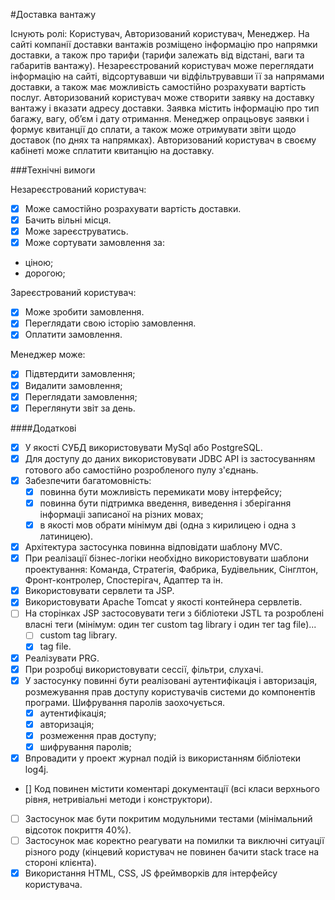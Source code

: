 #Доставка вантажу

Існують ролі: Користувач, Авторизований користувач, Менеджер.
На сайті компанії доставки вантажів розміщено інформацію про напрямки доставки, а також про тарифи (тарифи залежать від відстані, ваги та габаритів вантажу).
Незареєстрований користувач може переглядати інформацію на сайті, відсортувавши чи відфільтрувавши її за напрямами доставки, а також має можливість самостійно розрахувати вартість послуг.
Авторизований користувач може створити заявку на доставку вантажу і вказати адресу доставки. Заявка містить інформацію про тип багажу, вагу, об’єм і дату отримання.
Менеджер опрацьовує заявки і формує квитанції до сплати,
а також може отримувати звіти щодо доставок (по днях та напрямках).
Авторизований користувач в своєму кабінеті може сплатити квитанцію на доставку.


###Технічні вимоги

 Незареєстрований користувач:

- [x] Може самостійно розрахувати вартість доставки.
- [x] Бачить вільні місця.
- [x] Може зареєструватись.
- [x] Може сортувати замовлення за:
 - ціною;
 - дорогою;
 
 Зареєстрований користувач:
 
- [x] Може зробити замовлення.
- [x] Переглядати свою історію замовлення.
- [x] Оплатити замовлення.

Менеджер може:

- [x] Підвтердити замовлення;
- [x] Видалити замовлення;
- [x] Переглядати замовлення;
- [x] Переглянути звіт за день. 

####Додаткові

- [x] У якості СУБД використовувати MySql або PostgreSQL.
- [x] Для доступу до даних використовувати JDBC API із застосуванням готового або самостійно розробленого пулу з'єднань.
- [x] Забезпечити багатомовність:
   - [x] повинна бути можливість перемикати мову інтерфейсу;
   - [x] повинна бути підтримка введення, виведення і зберігання інформаціі записаної на різних мовах;
   - [x] в якості мов обрати мінімум дві (одна з кирилицею і одна з латиницею).
- [x] Архітектура застосунка повинна відповідати шаблону MVC.
- [x] При реалізації бізнес-логіки необхідно використовувати шаблони проектування: Команда,
Стратегія, Фабрика, Будівельник, Сінглтон, Фронт-контролер, Спостерігач, Адаптер та ін.
- [x] Використовувати сервлети та JSP.
- [x] Використовувати Apache Tomcat у якості контейнера сервлетів.
- [ ] На сторінках JSP застосовувати теги з бібліотеки JSTL та розроблені власні теги (мінімум: один
      тег custom tag library і один тег tag file)...
   - [ ] custom tag library.
   - [x] tag file.
 - [x] Реалізувати PRG.
 - [x] При розробці використовувати сессії, фільтри, слухачі.  
 - [x] У застосунку повинні бути реалізовані аутентифікація і авторизація, розмежування прав
 доступу користувачів системи до компонентів програми. Шифрування паролів заохочується.
    -[x] аутентифікація;
    -[x] авторизація;
    -[x] розмеження прав доступу;
    -[x] шифрування паролів;
- [x] Впровадити у проект журнал подій із використанням бібліотеки log4j.
- [] Код повинен містити коментарі документації (всі класи верхнього рівня, нетривіальні методи
      і конструктори).
- [ ] Застосунок має бути покритим модульними тестами (мінімальний відсоток покриття 40%).
- [ ] Застосунок має коректно реагувати на помилки та виключні ситуації різного роду (кінцевий
     користувач не повинен бачити stack trace на стороні клієнта).
- [x] Використання HTML, CSS, JS фреймворків для інтерфейсу користувача.
